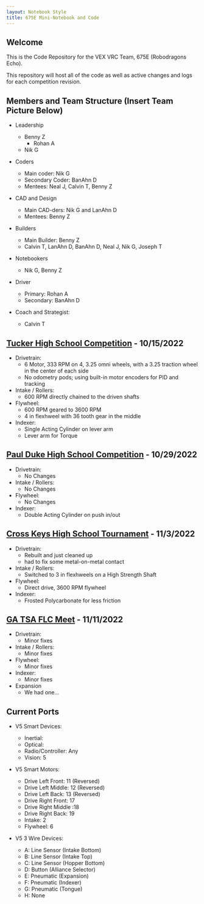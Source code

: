 ```yaml
---
layout: Notebook Style
title: 675E Mini-Notebook and Code
---
```


## Welcome

This is the Code Repository for the VEX VRC Team, 675E (Robodragons Echo).

This repository will host all of the code as well as active changes and logs for each competition revision.

## Members and Team Structure (Insert Team Picture Below)

* Leadership

  * Benny Z
    * Rohan A
  * Nik G

* Coders

  * Main coder: Nik G
  * Secondary Coder: BanAhn D
  * Mentees: Neal J, Calvin T, Benny Z
* CAD and Design

  * Main CAD-ders: Nik G and LanAhn D
  * Mentees: Benny Z
* Builders

  * Main Builder: Benny Z
  * Calvin T, LanAhn D, BanAhn D, Neal J, Nik G, Joseph T
* Notebookers

  * Nik G, Benny Z

* Driver
  * Primary: Rohan A
  * Secondary: BanAhn D
* Coach and Strategist:
  * Calvin T

## [Tucker High School Competition](https://www.robotevents.com/RE-VRC-22-8924.html) - 10/15/2022

* Drivetrain:
  * 6 Motor, 333 RPM on 4, 3.25 omni wheels, with a 3.25 traction wheel in the center of each side
  * No odometry pods; using built-in motor encoders for PID and tracking
* Intake / Rollers:
  * 600 RPM directly chained to the driven shafts
* Flywheel:
  * 600 RPM geared to 3600 RPM
  * 4 in flexhweel with 36 tooth gear in the middle
* Indexer:
  * Single Acting Cylinder on lever arm
  * Lever arm for Torque

## [Paul Duke High School Competition](https://www.robotevents.com/RE-VRC-22-8930.html) - 10/29/2022

* Drivetrain:
  * No Changes
* Intake / Rollers:
  * No Changes
* Flywheel:
  * No Changes
* Indexer:
  * Double Acting Cylinder on push in/out

## [Cross Keys High School Tournament](https://www.robotevents.com/robot-competitions/vex-robotics-competition/RE-VRC-22-9867.html) - 11/3/2022

* Drivetrain:
  * Rebuilt and just cleaned up
  * had to fix some metal-on-metal contact
* Intake / Rollers:
  * Switched to 3 in flexhweels on a High Strength Shaft
* Flywheel:
  * Direct drive, 3600 RPM flywheel
* Indexer:
  * Frosted Polycarbonate for less friction

## [GA TSA FLC Meet](https://www.robotevents.com/RE-VRC-22-9580.html) - 11/11/2022

* Drivetrain:
  * Minor fixes
* Intake / Rollers:
  * Minor fixes
* Flywheel:
  * Minor fixes
* Indexer:
  * Minor fixes
* Expansion
  * We had one...

## Current Ports

* V5 Smart Devices:
  * Inertial:
  * Optical:
  * Radio/Controller: Any
  * Vision: 5

* V5 Smart Motors:
  * Drive Left Front: 11 (Reversed)
  * Drive Left Middle: 12 (Reversed)
  * Drive Left Back: 13 (Reversed)
  * Drive Right Front: 17
  * Drive Right Middle :18
  * Drive Right Back: 19
  * Intake: 2
  * Flywheel: 6

* V5 3 Wire Devices:
  * A: Line Sensor (Intake Bottom)
  * B: Line Sensor (Intake Top)
  * C: Line Sensor (Hopper Bottom)
  * D: Button (Alliance Selector)
  * E: Pneumatic (Expansion)
  * F: Pneumatic (Indexer)
  * G: Pneumatic (Tongue)
  * H: None
